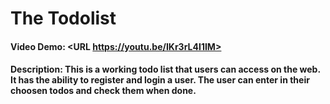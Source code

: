 # The Todolist
#### Video Demo:  <URL https://youtu.be/IKr3rL4I1IM>
#### Description: This is a working todo list that users can access on the web. It has the ability to register and login a user. The user can enter in their choosen todos and check them when done. 
